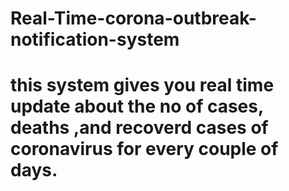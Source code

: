 # Real-Time-corona-outbreak-notification-system

# this system gives you real time update about the no of cases, deaths ,and recoverd cases of coronavirus for every couple of days. 
